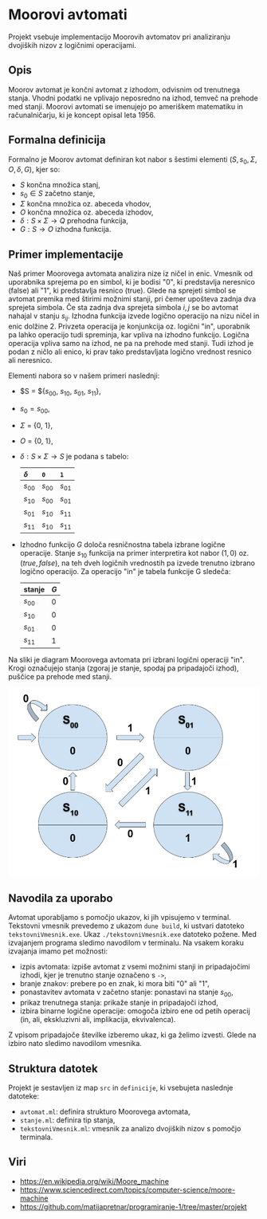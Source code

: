 # Moorovi avtomati

Projekt vsebuje implementacijo Moorovih avtomatov pri analiziranju dvojiških nizov z logičnimi operacijami. 

## Opis

Moorov avtomat je končni avtomat z izhodom, odvisnim od trenutnega stanja. Vhodni podatki ne vplivajo neposredno na izhod, temveč na prehode med stanji. Moorovi avtomati se imenujejo po ameriškem matematiku in računalničarju, ki je koncept opisal leta 1956. 

## Formalna definicija

Formalno je Moorov avtomat definiran kot nabor s šestimi elementi $(S, s_0, \Sigma, O, \delta, G)$, kjer so:

- $S$ končna množica stanj,
- $s_0 \in S$ začetno stanje,
- $\Sigma$ končna množica oz. abeceda vhodov,
- $O$ končna množica oz. abeceda izhodov,
- $\delta : S \times \Sigma \to Q$ prehodna funkcija,
- $G : S \to O$ izhodna funkcija.

## Primer implementacije

Naš primer Moorovega avtomata analizira nize iz ničel in enic. Vmesnik od uporabnika sprejema po en simbol, ki je bodisi "0", ki predstavlja neresnico (false) ali "1", ki predstavlja resnico (true). Glede na sprejeti simbol se avtomat premika med štirimi možnimi stanji, pri čemer upošteva zadnja dva sprejeta simbola. Če sta zadnja dva sprejeta simbola $i, j$ se bo avtomat nahajal v stanju $s_{ij}$. Izhodna funkcija izvede logično operacijo na nizu ničel in enic dolžine 2. Privzeta operacija je konjunkcija oz. logični "in", uporabnik pa lahko operacijo tudi spreminja, kar vpliva na izhodno funkcijo. Logična operacija vpliva samo na izhod, ne pa na prehode med stanji. Tudi izhod je podan z ničlo ali enico, ki prav tako predstavljata logično vrednost resnico ali neresnico.

Elementi nabora so v našem primeri naslednji:

- $S = ${$s_{00}$, $s_{10}$, $s_{01}$, $s_{11}$},
- $s_0 = s_{00}$,
- $\Sigma$ = {0, 1},
- $O$ = {0, 1},
- $\delta : S \times \Sigma \to S$ je podana s tabelo:

    | $\delta$ | `0`    | `1`   | 
    | -------- | -----  | ----- | 
    | $s_{00}$   | $s_{00}$ | $s_{01}$ | 
    | $s_{10}$   | $s_{00}$ | $s_{01}$ | 
    | $s_{01}$   | $s_{10}$ | $s_{11}$ | 
    | $s_{11}$   | $s_{10}$ | $s_{11}$ | 

- Izhodno funkcijo $G$ določa resničnostna tabela izbrane logične operacije. Stanje $s_{10}$ funkcija na primer interpretira kot nabor $(1, 0)$ oz. $(true, false)$, na teh dveh logičnih vrednostih pa izvede trenutno izbrano logično operacijo. Za operacijo "in" je tabela funkcije G sledeča:

    | stanje |  $G$  |
    | -------| ----- |
    | $s_{00}$ | $0$ | 
    | $s_{10}$ | $0$ | 
    | $s_{01}$ | $0$ | 
    | $s_{11}$ | $1$ | 

Na sliki je diagram Moorovega avtomata pri izbrani logični operaciji "in". Krogi označujejo stanja (zgoraj je stanje, spodaj pa pripadajoči izhod), puščice pa prehode med stanji.

![Diagram](diagram_moore1.png)


## Navodila za uporabo

Avtomat uporabljamo s pomočjo ukazov, ki jih vpisujemo v terminal. Tekstovni vmesnik prevedemo z ukazom `dune build`, ki ustvari datoteko `tekstovniVmesnik.exe`. Ukaz `./tekstovniVmesnik.exe` datoteko požene. Med izvajanjem programa sledimo navodilom v terminalu. Na vsakem koraku izvajanja imamo pet možnosti:
- izpis avtomata: izpiše avtomat z vsemi možnimi stanji in pripadajočimi izhodi, kjer je trenutno stanje označeno s `->`,
- branje znakov: prebere po en znak, ki mora biti "0" ali "1",
- ponastavitev avtomata v začetno stanje: ponastavi na stanje $s_{00}$,
- prikaz trenutnega stanja: prikaže stanje in pripadajoči izhod,
- izbira binarne logične operacije: omogoča izbiro ene od petih operacij (in, ali, ekskluzivni ali, implikacija, ekvivalenca).

Z vpisom pripadajoče številke izberemo ukaz, ki ga želimo izvesti. Glede na izbiro nato sledimo navodilom vmesnika.


## Struktura datotek

Projekt je sestavljen iz map `src` in `definicije`, ki vsebujeta naslednje datoteke:
- `avtomat.ml`: definira strukturo Moorovega avtomata,
- `stanje.ml`: definira tip stanja,
- `tekstovniVmesnik.ml`: vmesnik za analizo dvojiških nizov s pomočjo terminala.

## Viri
- https://en.wikipedia.org/wiki/Moore_machine
- https://www.sciencedirect.com/topics/computer-science/moore-machine
- https://github.com/matijapretnar/programiranje-1/tree/master/projekt

